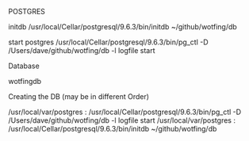 POSTGRES

initdb
/usr/local/Cellar/postgresql/9.6.3/bin/initdb ~/github/wotfing/db

start postgres
/usr/local/Cellar/postgresql/9.6.3/bin/pg_ctl -D /Users/dave/github/wotfing/db -l logfile start

Database

wotfingdb

Creating the DB (may be in different Order)

/usr/local/var/postgres : /usr/local/Cellar/postgresql/9.6.3/bin/pg_ctl -D /Users/dave/github/wotfing/db -l logfile start
/usr/local/var/postgres : /usr/local/Cellar/postgresql/9.6.3/bin/initdb ~/github/wotfing/db

